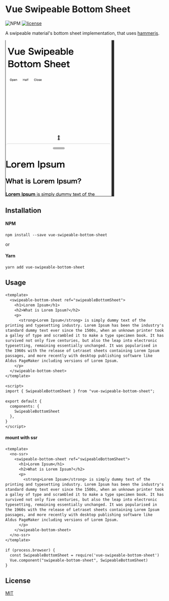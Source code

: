 # Vue Swipeable Bottom Sheet

![NPM](https://nodei.co/npm/vue-swipeable-bottom-sheet.png)
[![license](https://img.shields.io/github/license/mashape/apistatus.svg?style=flat-square)](https://github.com/atsutopia/vue-swipeable-bottom-sheet)

A swipeable material's bottom sheet implementation, that uses [hammerjs](https://github.com/hammerjs/hammer.js).

![vue-swipeable-bottom-sheet.gif](vue-swipeable-bottom-sheet.gif)

## Installation

#### NPM

```
npm install --save vue-swipeable-bottom-sheet
```

or

#### Yarn

```
yarn add vue-swipeable-bottom-sheet
```

## Usage

```
<template>
  <swipeable-bottom-sheet ref="swipeableBottomSheet">
    <h1>Lorem Ipsum</h1>
    <h2>What is Lorem Ipsum?</h2>
    <p>
      <strong>Lorem Ipsum</strong> is simply dummy text of the printing and typesetting industry. Lorem Ipsum has been the industry's standard dummy text ever since the 1500s, when an unknown printer took a galley of type and scrambled it to make a type specimen book. It has survived not only five centuries, but also the leap into electronic typesetting, remaining essentially unchanged. It was popularised in the 1960s with the release of Letraset sheets containing Lorem Ipsum passages, and more recently with desktop publishing software like Aldus PageMaker including versions of Lorem Ipsum.
    </p>
  </swipeable-bottom-sheet>
</template>

<script>
import { SwipeableBottomSheet } from "vue-swipeable-bottom-sheet";

export default {
  components: {
    SwipeableBottomSheet
  },
}
</script>
```

#### mount with ssr

```
<template>
  <no-ssr>
    <swipeable-bottom-sheet ref="swipeableBottomSheet">
      <h1>Lorem Ipsum</h1>
      <h2>What is Lorem Ipsum?</h2>
      <p>
        <strong>Lorem Ipsum</strong> is simply dummy text of the printing and typesetting industry. Lorem Ipsum has been the industry's standard dummy text ever since the 1500s, when an unknown printer took a galley of type and scrambled it to make a type specimen book. It has survived not only five centuries, but also the leap into electronic typesetting, remaining essentially unchanged. It was popularised in the 1960s with the release of Letraset sheets containing Lorem Ipsum passages, and more recently with desktop publishing software like Aldus PageMaker including versions of Lorem Ipsum.
      </p>
    </swipeable-bottom-sheet>
  </no-ssr>
</template>

if (process.browser) {
  const SwipeableBottomSheet = require('vue-swipeable-bottom-sheet')
  Vue.component("swipeable-bottom-sheet", SwipeableBottomSheet)
}
```

## License

[MIT](LICENSE)
